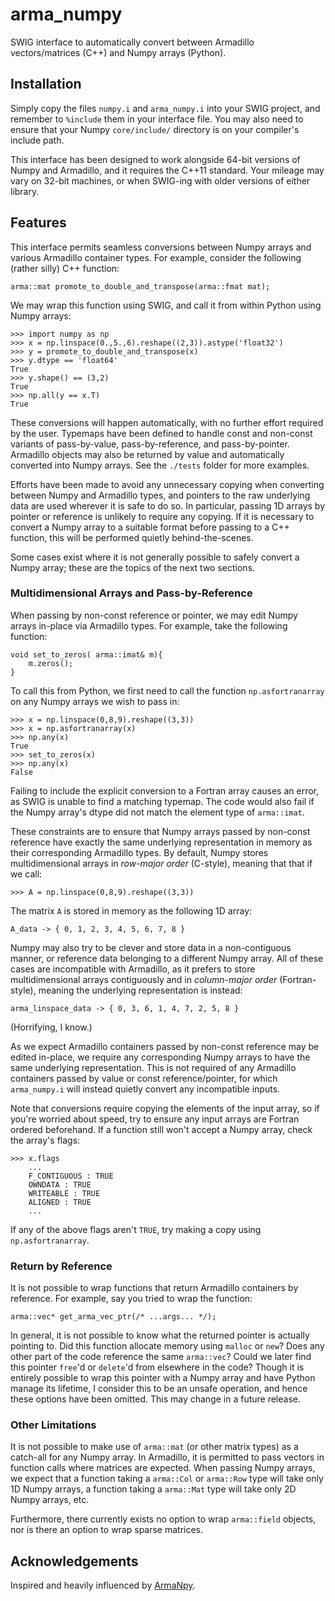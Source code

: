 # arma_numpy

SWIG interface to automatically convert between Armadillo vectors/matrices (C++) and Numpy arrays (Python).

## Installation

Simply copy the files `numpy.i` and  `arma_numpy.i` into your SWIG project, and
remember to `%include` them in your interface file. You may also need to ensure
that your Numpy `core/include/` directory is on your compiler's include path.

This interface has been designed to work alongside 64-bit versions of Numpy and
Armadillo, and it requires the C++11 standard. Your mileage may vary on 32-bit
machines, or when SWIG-ing with older versions of either library.

## Features

This interface permits seamless conversions between Numpy arrays and various
Armadillo container types. For example, consider the following (rather silly) 
C++ function:

```
arma::mat promote_to_double_and_transpose(arma::fmat mat);
```

We may wrap this function using SWIG, and call it from within Python using
Numpy arrays:

```
>>> import numpy as np
>>> x = np.linspace(0.,5.,6).reshape((2,3)).astype('float32')
>>> y = promote_to_double_and_transpose(x)
>>> y.dtype == 'float64'
True
>>> y.shape() == (3,2)
True
>>> np.all(y == x.T)
True
```

These conversions will happen automatically, with no further effort required
by the user. Typemaps have been defined to handle const and
non-const variants of pass-by-value, pass-by-reference, and pass-by-pointer.
Armadillo objects may also be returned by value and automatically converted
into Numpy arrays.
See the `./tests` folder for more examples.

Efforts have been made to avoid any unnecessary copying when converting between
Numpy and Armadillo types, and pointers to the raw underlying data are used
wherever it is safe to do so. In particular, passing 1D arrays by pointer
or reference is unlikely to require any copying. If it is necessary to convert
a Numpy array to a suitable format before passing to a C++ function, this
will be performed quietly behind-the-scenes.

Some cases exist where it is not generally possible to safely convert a
Numpy array; these are the topics of the next two sections.

### Multidimensional Arrays and Pass-by-Reference

When passing by non-const reference or pointer, we may edit Numpy arrays in-place via
Armadillo types. For example, take the following function:

```
void set_to_zeros( arma::imat& m){
    m.zeros();
}
```

To call this from Python, we first need to
call the function `np.asfortranarray` on any Numpy arrays we wish to pass in:

```
>>> x = np.linspace(0,8,9).reshape((3,3))
>>> x = np.asfortranarray(x)
>>> np.any(x)
True
>>> set_to_zeros(x)
>>> np.any(x)
False
```

Failing to include the explicit conversion to a Fortran array causes an error,
as SWIG is unable to find a matching typemap. The code would also fail if
the Numpy array's dtype did not match the element type of `arma::imat`.

These constraints are to ensure that Numpy arrays passed by non-const reference have
exactly the same underlying representation in memory as their corresponding
Armadillo types. By default, Numpy stores
multidimensional arrays in *row-major order* (C-style), meaning that that
if we call:

```
>>> A = np.linspace(0,8,9).reshape((3,3))
```

The matrix `A` is stored in memory as the following 1D array:

```
A_data -> { 0, 1, 2, 3, 4, 5, 6, 7, 8 }
```

Numpy may also try to be clever and store data in a non-contiguous manner, or
reference data belonging to a different Numpy array. All of these cases are
incompatible with Armadillo, as it prefers to store multidimensional arrays
contiguously and in *column-major order* (Fortran-style), meaning the underlying
representation is instead:

```
arma_linspace_data -> { 0, 3, 6, 1, 4, 7, 2, 5, 8 }
```

(Horrifying, I know.)

As we expect Armadillo containers passed by non-const reference may be edited in-place,
we require any corresponding Numpy arrays to have the same underlying representation.
This is not required of any Armadillo containers passed by value or const reference/pointer,
for which `arma_numpy.i` will instead quietly convert any incompatible inputs.

Note that conversions require copying the elements of the input array, so if you're
worried about speed, try to ensure any input arrays are Fortran ordered beforehand.
If a function still won't accept a Numpy array, check the array's flags:

```
>>> x.flags
    ...
    F_CONTIGUOUS : TRUE
    OWNDATA : TRUE
    WRITEABLE : TRUE
    ALIGNED : TRUE
    ...
```

If any of the above flags aren't `TRUE`, try making a copy using `np.asfortranarray`.

### Return by Reference

It is not possible to wrap functions that return Armadillo containers by reference. For
example, say you tried to wrap the function:

```
arma::vec* get_arma_vec_ptr(/* ...args... */);
```

In general, it is not possible to know what the returned pointer is actually pointing to.
Did this function allocate memory using `malloc` or `new`? Does any other part of the code
reference the same `arma::vec`? Could we later find this pointer `free`'d or `delete`'d
from elsewhere in the code? Though it is entirely possible to wrap this pointer
with a Numpy array and have Python manage its lifetime, I consider this
to be an unsafe operation, and hence these options have been omitted. This may change
in a future release.

### Other Limitations

It is not possible to make use of `arma::mat` (or other matrix types) as a catch-all for
any Numpy array. In Armadillo, it is permitted to pass vectors in function calls where
matrices are expected. When passing Numpy arrays, we expect that a function taking
a `arma::Col` or `arma::Row` type will take only 1D Numpy arrays, a function taking a
`arma::Mat` type will take only 2D Numpy arrays, etc.

Furthermore, there currently exists no option to wrap `arma::field` objects, nor is there
an option to wrap sparse matrices.

## Acknowledgements

Inspired and heavily influenced by [ArmaNpy](https://sourceforge.net/p/armanpy/wiki/Home).

